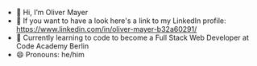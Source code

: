- 👋 Hi, I’m Oliver Mayer
- 👀 If you want to have a look here's a link to my LinkedIn profile: https://www.linkedin.com/in/oliver-mayer-b32a60291/ 
- 🌱 Currently learning to code to become a Full Stack Web Developer at Code Academy Berlin
- 😄 Pronouns: he/him


<!---
Nuruthantur/Nuruthantur is a ✨ special ✨ repository because its `README.md` (this file) appears on your GitHub profile.
You can click the Preview link to take a look at your changes.
--->
